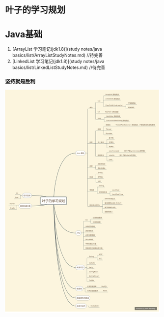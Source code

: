 # 叶子的学习规划

# Java基础

1. [ArrayList  学习笔记(jdk1.8)](study notes/java basics/list/ArrayListStudyNotes.md)  //待完善
2. [LinkedList 学习笔记(jdk1.8)](study notes/java basics/list/LinkedListStudyNotes.md)  //待完善







### 坚持就是胜利
<img src="img/leaves-study.png"/>
